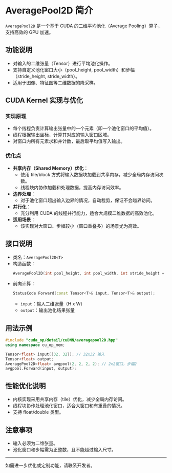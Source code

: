 # AveragePool2D 简介

`AveragePool2D` 是一个基于 CUDA 的二维平均池化（Average Pooling）算子，支持高效的 GPU 加速。

## 功能说明
- 对输入的二维张量（Tensor）进行平均池化操作。
- 支持自定义池化窗口大小（pool_height, pool_width）和步幅（stride_height, stride_width）。
- 适用于图像、特征图等二维数据的降采样。

## CUDA Kernel 实现与优化
### 实现原理
- 每个线程负责计算输出张量中的一个元素（即一个池化窗口的平均值）。
- 线程根据输出坐标，计算其对应的输入窗口区域。
- 对窗口内所有元素求和并计数，最后取平均值写入输出。

### 优化点
- **共享内存（Shared Memory）优化**：
  - 使用 tile/block 方式将输入数据块加载到共享内存，减少全局内存访问次数。
  - 线程块内协作加载和处理数据，提高内存访问效率。
- **边界处理**：
  - 对于池化窗口超出输入边界的情况，自动裁剪，保证不会越界访问。
- **并行化**：
  - 充分利用 CUDA 的线程并行能力，适合大规模二维数据的高效池化。
- **适用场景**：
  - 该实现对大窗口、步幅较小（窗口重叠多）的场景尤为高效。

## 接口说明
- 类名：`AveragePool2D<T>`
- 构造函数：
  ```cpp
  AveragePool2D(int pool_height, int pool_width, int stride_height = 1, int stride_width = 1);
  ```
- 前向计算：
  ```cpp
  StatusCode Forward(const Tensor<T>& input, Tensor<T>& output);
  ```
  - `input`：输入二维张量（H x W）
  - `output`：输出池化结果张量

## 用法示例
```cpp
#include "cuda_op/detail/cuDNN/averagepool2D.hpp"
using namespace cu_op_mem;

Tensor<float> input({32, 32}); // 32x32 输入
Tensor<float> output;
AveragePool2D<float> avgpool(2, 2, 2, 2); // 2x2窗口，步幅2
avgpool.Forward(input, output);
```

## 性能优化说明
- 内核实现采用共享内存（tile）优化，减少全局内存访问。
- 线程块协作处理池化窗口，适合大窗口和有重叠的情况。
- 支持 float/double 类型。

## 注意事项
- 输入必须为二维张量。
- 池化窗口和步幅需为正整数，且不能超过输入尺寸。

---
如需进一步优化或定制功能，请联系开发者。
